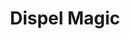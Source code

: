 ---
title: "Dispel Magic"
index:
  - dispel-magic
permalink: /spells/dispel-magic/
tags:
  - Spell
  - 3rd Level
  - Abjuration
available_for:
  - Bard
  - Cleric
  - Druid
  - Paladin
  - Sorcerer
  - Warlock
  - Wizard
level: "3rd Level"
school: "Abjuration"
range: "120 ft"
comp:
  - V
  - S
description: |
  Choose one creature, object, or magical effect within range. Any spell of 3rd level or lower on the target ends. For each spell of 4th level or higher on the target, make an ability check using your spellcasting ability. The DC equals 10 + the spell's level. On a successful check, the spell ends.

  **At higher levels.** When you cast this spell using a spell slot of 4th level or higher, you automatically end the effects of a spell on the target if the spell's level is equal to or less than the level of the spell slot you used.
excerpt: "Choose one creature, object, or magical effect within range."
source: "Basic Rules"
---